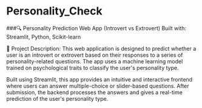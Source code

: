 # Personality_Check
###🔍 Personality Prediction Web App (Introvert vs Extrovert)
Built with: Streamlit, Python, Scikit-learn

📌 Project Description:
This web application is designed to predict whether a user is an introvert or extrovert based on their responses to a series of personality-related questions. The app uses a machine learning model trained on psychological traits to classify the user's personality type.

Built using Streamlit, this app provides an intuitive and interactive frontend where users can answer multiple-choice or slider-based questions. After submission, the backend processes the answers and gives a real-time prediction of the user's personality type.
